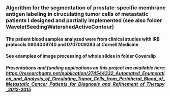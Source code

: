 ### Algorithm for the segmentation of prostate-specific membrane antigen labeling in ciruculating tumor cells of metastatic patients I designed and partially implemented (see also folder WaveletSeedingWatershedActiveContour)

#### The patient blood samples analyzed were from clinical studies with IRB protocols 0804009740 and 0707009283 at Cornell Medicine

#### See examples of image processing of whole slides in folder Coverslip

##### Presentations and funding applications on this project are available here: https://researchgate.net/publication/374544332_Automated_Enumeration_and_Analysis_of_Circulating_Tumor_Cells_from_Peripheral_Blood_of_Metastatic_Cancer_Patients_for_Diagnosis_and_Refinement_of_Therapy_2012-2015
